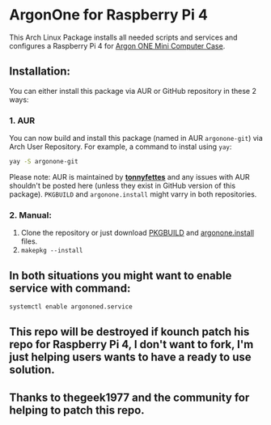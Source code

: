# ArgonOne for Raspberry Pi 4

This Arch Linux Package installs all needed scripts and services and configures a Raspberry Pi 4 for [Argon ONE Mini Computer Case](https://www.argon40.com/argon1.html).

## Installation:
You can either install this package via AUR or GitHub repository in these 2 ways:
### 1. AUR
You can now build and install this package (named in AUR `argonone-git`) via Arch User Repository.
For example, a command to instal using `yay`:
```bash
yay -S argonone-git
```
Please note: AUR is maintained by **[tonnyfettes](https://aur.archlinux.org/account/tonyfettes)** and any issues with AUR shouldn't be posted here (unless they exist in GitHub version of this package). `PKGBUILD` and `argonone.install` might varry in both repositories.

### 2. Manual:
 1. Clone the repository or just download [PKGBUILD](https://raw.githubusercontent.com/Elrondo46/argonone/master/PKGBUILD) and [argonone.install](https://raw.githubusercontent.com/Elrondo46/argonone/master/argonone.install) files.
 2. ```makepkg --install```

## In both situations you might want to enable service with command:

```bash
systemctl enable argononed.service
```

## This repo will be destroyed if kounch patch his repo for Raspberry Pi 4, I don't want to fork, I'm just helping users wants to have a ready to use solution.

## Thanks to thegeek1977 and the community for helping to patch this repo.
